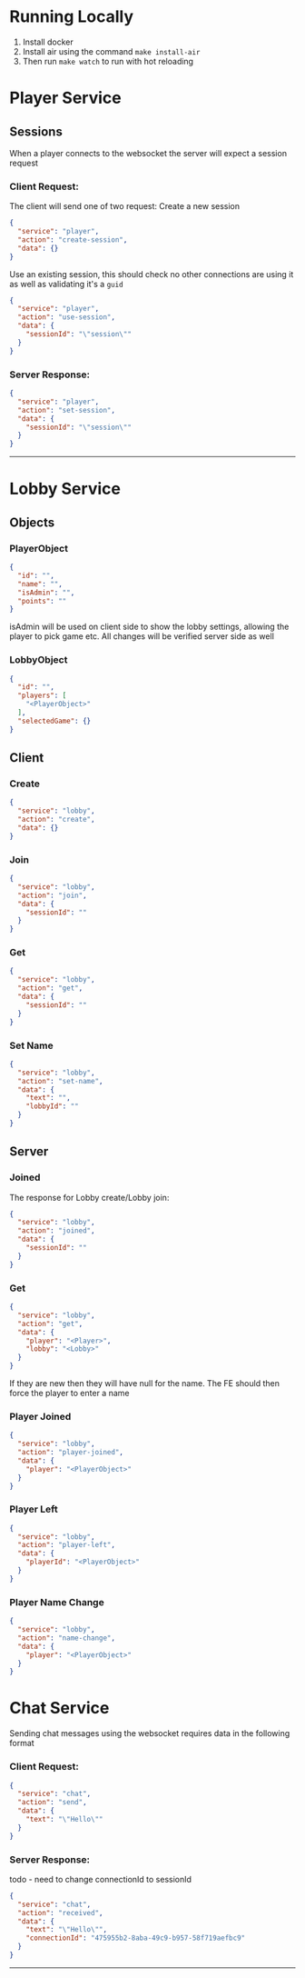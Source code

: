 # Running Locally

1. Install docker
2. Install air using the command `make install-air`
3. Then run `make watch` to run with hot reloading

# Player Service

## Sessions

When a player connects to the websocket the server will expect a session request

### Client Request:

The client will send one of two request:
Create a new session

```json
{
  "service": "player",
  "action": "create-session",
  "data": {}
}
```

Use an existing session, this should check no other connections are using it as well as validating it's a `guid`

```json
{
  "service": "player",
  "action": "use-session",
  "data": {
    "sessionId": "\"session\""
  }
}
```

### Server Response:

```json
{
  "service": "player",
  "action": "set-session",
  "data": {
    "sessionId": "\"session\""
  }
}
```

---

# Lobby Service

## Objects

### PlayerObject

```json
{
  "id": "",
  "name": "",
  "isAdmin": "",
  "points": ""
}
```

isAdmin will be used on client side to show the lobby settings, allowing the player to pick game etc. All changes will
be verified server side as well

### LobbyObject

```json
{
  "id": "",
  "players": [
    "<PlayerObject>"
  ],
  "selectedGame": {}
}
```

## Client

### Create

```json
{
  "service": "lobby",
  "action": "create",
  "data": {}
}
```

### Join

```json
{
  "service": "lobby",
  "action": "join",
  "data": {
    "sessionId": ""
  }
}
```

### Get

```json
{
  "service": "lobby",
  "action": "get",
  "data": {
    "sessionId": ""
  }
}
```

### Set Name

```json
{
  "service": "lobby",
  "action": "set-name",
  "data": {
    "text": "",
    "lobbyId": ""
  }
}
```

## Server

### Joined

The response for Lobby create/Lobby join:

```json
{
  "service": "lobby",
  "action": "joined",
  "data": {
    "sessionId": ""
  }
}
```

### Get

```json
{
  "service": "lobby",
  "action": "get",
  "data": {
    "player": "<Player>",
    "lobby": "<Lobby>"
  }
}
```

If they are new then they will have null for the name. The FE should then force the player to enter a name

### Player Joined

```json
{
  "service": "lobby",
  "action": "player-joined",
  "data": {
    "player": "<PlayerObject>"
  }
}
```

### Player Left

```json
{
  "service": "lobby",
  "action": "player-left",
  "data": {
    "playerId": "<PlayerObject>"
  }
}
```

### Player Name Change

```json
{
  "service": "lobby",
  "action": "name-change",
  "data": {
    "player": "<PlayerObject>"
  }
}
```

# Chat Service

Sending chat messages using the websocket requires data in the following format

### Client Request:

```json
{
  "service": "chat",
  "action": "send",
  "data": {
    "text": "\"Hello\""
  }
}
```

### Server Response:

todo - need to change connectionId to sessionId

```json
{
  "service": "chat",
  "action": "received",
  "data": {
    "text": "\"Hello\"",
    "connectionId": "475955b2-8aba-49c9-b957-58f719aefbc9"
  }
}
```

---